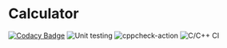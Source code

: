 # Calculator

[![Codacy Badge](https://api.codacy.com/project/badge/Grade/1be276fcad944b048b0612f0f0efaf1b)](https://app.codacy.com/manual/99002555/Calculator?utm_source=github.com&utm_medium=referral&utm_content=99002555/Calculator&utm_campaign=Badge_Grade_Dashboard)
![Unit testing](https://github.com/99002555/Calculator/workflows/Unit%20testing/badge.svg)
![cppcheck-action](https://github.com/99002555/Calculator/workflows/cppcheck-action/badge.svg)
![C/C++ CI](https://github.com/99002555/Calculator/workflows/C/C++%20CI/badge.svg)
